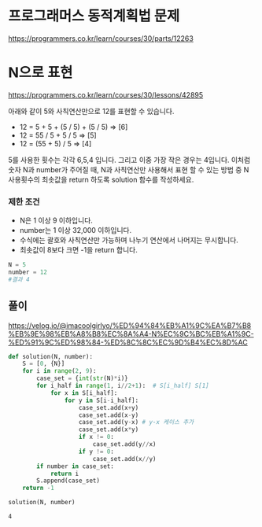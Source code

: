 # 프로그래머스 동적계획법 문제
https://programmers.co.kr/learn/courses/30/parts/12263

# N으로 표현
https://programmers.co.kr/learn/courses/30/lessons/42895

아래와 같이 5와 사칙연산만으로 12를 표현할 수 있습니다.

- 12 = 5 + 5 + (5 / 5) + (5 / 5) => [6]
- 12 = 55 / 5 + 5 / 5 => [5]
- 12 = (55 + 5) / 5 => [4]

5를 사용한 횟수는 각각 6,5,4 입니다. 그리고 이중 가장 작은 경우는 4입니다.
이처럼 숫자 N과 number가 주어질 때, N과 사칙연산만 사용해서 표현 할 수 있는 방법 중 N 사용횟수의 최솟값을 return 하도록 solution 함수를 작성하세요.


### 제한 조건
- N은 1 이상 9 이하입니다.
- number는 1 이상 32,000 이하입니다.
- 수식에는 괄호와 사칙연산만 가능하며 나누기 연산에서 나머지는 무시합니다.
- 최솟값이 8보다 크면 -1을 return 합니다.


```python
N = 5
number = 12
#결과 4
```

## 풀이
https://velog.io/@imacoolgirlyo/%ED%94%84%EB%A1%9C%EA%B7%B8%EB%9E%98%EB%A8%B8%EC%8A%A4-N%EC%9C%BC%EB%A1%9C-%ED%91%9C%ED%98%84-%ED%8C%8C%EC%9D%B4%EC%8D%AC


```python
def solution(N, number):
    S = [0, {N}]
    for i in range(2, 9):
        case_set = {int(str(N)*i)}
        for i_half in range(1, i//2+1):  # S[i_half] S[1]
            for x in S[i_half]:
                for y in S[i-i_half]:
                    case_set.add(x+y)
                    case_set.add(x-y)
                    case_set.add(y-x) # y-x 케이스 추가
                    case_set.add(x*y)
                    if x != 0:
                        case_set.add(y//x)
                    if y != 0:
                        case_set.add(x//y)
        if number in case_set:
            return i
        S.append(case_set)
    return -1
```


```python
solution(N, number)
```




    4




```python

```


```python

```


```python

```

